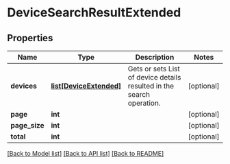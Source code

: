 # DeviceSearchResultExtended

## Properties
Name | Type | Description | Notes
------------ | ------------- | ------------- | -------------
**devices** | [**list[DeviceExtended]**](DeviceExtended.md) | Gets or sets List of device details resulted in the search operation. | [optional] 
**page** | **int** |  | [optional] 
**page_size** | **int** |  | [optional] 
**total** | **int** |  | [optional] 

[[Back to Model list]](../README.md#documentation-for-models) [[Back to API list]](../README.md#documentation-for-api-endpoints) [[Back to README]](../README.md)



